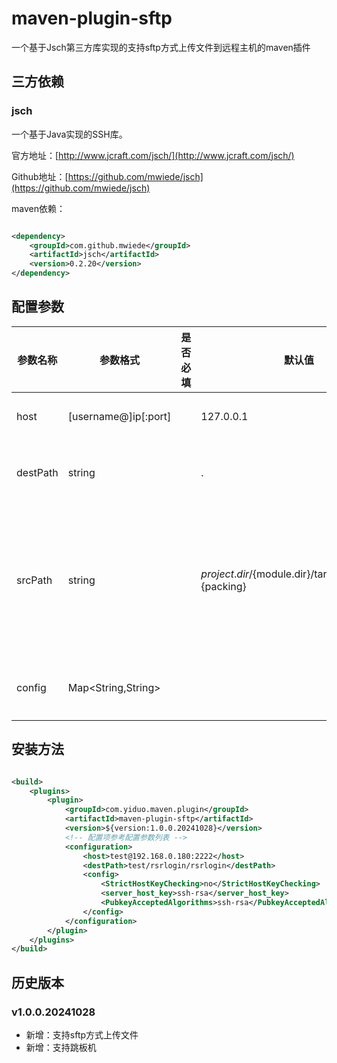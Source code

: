 # maven-plugin-sftp

一个基于Jsch第三方库实现的支持sftp方式上传文件到远程主机的maven插件

## 三方依赖

### jsch

一个基于Java实现的SSH库。

官方地址：[http://www.jcraft.com/jsch/](http://www.jcraft.com/jsch/)

Github地址：[https://github.com/mwiede/jsch](https://github.com/mwiede/jsch)

maven依赖：

```xml

<dependency>
    <groupId>com.github.mwiede</groupId>
    <artifactId>jsch</artifactId>
    <version>0.2.20</version>
</dependency>
```
## 配置参数

| 参数名称     | 参数格式                 | 是否必填 | 默认值                                                         | 描述                              | 示例值                                                       |
|----------|----------------------|------|-------------------------------------------------------------|---------------------------------|-----------------------------------------------------------|
| host     | [username@]ip[:port] |      | 127.0.0.1                                                   | ssh目标主机地址                       | zs@192.168.0.1:2222                                       |
| destPath | string               |      | .                                                           | 目标目录，默认当前目录                     | /usr/local/servers                                        |
| srcPath  | string               |      | ${project.dir}/${module.dir}/target/${finalName}.${packing} | 被上传的原始文件，默认值当前项目下当前模块的packing文件 | example-parent/example-intf/target/example-intf.1.0.0.jar |
| config   | Map<String,String>   |      |                                                             | 其他ssh连接相关配置项                    | StrictHostKeyChecking：no                                  ||


## 安装方法

```xml

<build>
    <plugins>
        <plugin>
            <groupId>com.yiduo.maven.plugin</groupId>
            <artifactId>maven-plugin-sftp</artifactId>
            <version>${version:1.0.0.20241028}</version>
            <!-- 配置项参考配置参数列表 -->
            <configuration>
                <host>test@192.168.0.180:2222</host>
                <destPath>test/rsrlogin/rsrlogin</destPath>
                <config>
                    <StrictHostKeyChecking>no</StrictHostKeyChecking>
                    <server_host_key>ssh-rsa</server_host_key>
                    <PubkeyAcceptedAlgorithms>ssh-rsa</PubkeyAcceptedAlgorithms>
                </config>
            </configuration>
        </plugin>
    </plugins>
</build>
```

## 历史版本

### v1.0.0.20241028

- 新增：支持sftp方式上传文件
- 新增：支持跳板机
